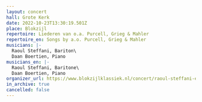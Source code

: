 ```yaml
---
layout: concert
hall: Grote Kerk
date: 2022-10-23T13:30:19.501Z
place: Blokzijl
repertoire: Liederen van o.a. Purcell, Grieg & Mahler
repertoire_en: Songs by a.o. Purcell, Grieg & Mahler
musicians: |-
  Raoul Steffani, Bariton\
  Daan Boertien, Piano
musicians_en: |-
  Raoul Steffani, Baritone\
  Daan Boertien, Piano
organizer_url: https://www.blokzijlklassiek.nl/concert/raoul-steffani-en-daan-boertien/
in_archive: true
cancelled: false
---
```

